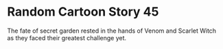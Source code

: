 # Random Cartoon Story 45

The fate of secret garden rested in the hands of Venom and Scarlet Witch as they faced their greatest challenge yet.
